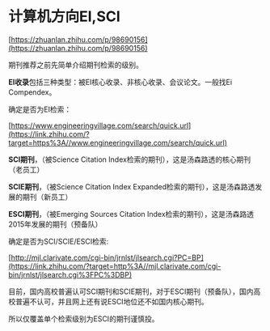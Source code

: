 # 计算机方向EI,SCI



[https://zhuanlan.zhihu.com/p/98690156](https://zhuanlan.zhihu.com/p/98690156)




期刊推荐之前先简单介绍期刊检索的级别。

  

**EI收录**包括三种类型：被EI核心收录、非核心收录、会议论文。一般找Ei Compendex。

  

确定是否为EI检索：  

[https://www.engineeringvillage.com/search/quick.url](https://link.zhihu.com/?target=https%3A//www.engineeringvillage.com/search/quick.url)

**SCI期刊**，（被Science Citation Index检索的期刊），这是汤森路透的核心期刊（老员工）

**SCIE期刊**，（被Science Citation Index Expanded检索的期刊），这是汤森路透发展的期刊（新员工）

**ESCI期刊**，（被Emerging Sources Citation Index检索的期刊），这是汤森路透2015年发展的期刊（预备队）

确定是否为SCI/SCIE/ESCI检索:

[http://mjl.clarivate.com/cgi-bin/jrnlst/jlsearch.cgi?PC=BP](https://link.zhihu.com/?target=http%3A//mjl.clarivate.com/cgi-bin/jrnlst/jlsearch.cgi%3FPC%3DBP)

  

目前，国内高校普遍认可SCI期刊和SCIE期刊，对于ESCI期刊（预备队），国内高校普遍不认可，并且网上还有说ESCI地位还不如国内核心期刊。

  

所以仅覆盖单个检索级别为ESCI的期刊谨慎投。


































